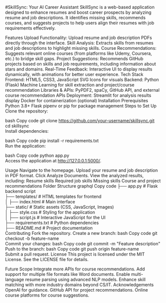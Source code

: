 #SkillSync: Your AI Career Assistant
SkillSync is a web-based application designed to enhance resumes and boost career prospects by analyzing resume and job descriptions. It identifies missing skills, recommends courses, and suggests projects to help users align their resumes with job requirements effectively.

Features
Upload Functionality: Upload resume and job description PDFs directly through the interface.
Skill Analysis: Extracts skills from resumes and job descriptions to highlight missing skills.
Course Recommendations: Suggests relevant online courses (from platforms like Udemy, Coursera, etc.) to bridge skill gaps.
Project Suggestions: Recommends GitHub projects based on skills and job requirements, including information about stars and domains.
Real-Time Feedback: Interactive UI to display results dynamically, with animations for better user experience.
Tech Stack
Frontend:
HTML5, CSS3, JavaScript
SVG Icons for visuals
Backend:
Python (Flask)
Machine Learning for skill extraction and project/course recommendation
Libraries & APIs:
PyPDF2, spaCy, GitHub API, and external course recommendation APIs
Deployment:
Streamlit for analysis results display
Docker for containerization (optional)
Installation
Prerequisites
Python 3.8+
Flask
pipenv or pip for package management
Steps to Set Up
Clone the repository:

bash
Copy code
git clone https://github.com/your-username/skillsync.git  
cd skillsync  
Install dependencies:

bash
Copy code
pip install -r requirements.txt  
Run the application:

bash
Copy code
python app.py  
Access the application at http://127.0.0.1:5000/.

Usage
Navigate to the homepage.
Upload your resume and job description in PDF format.
Click Analyze Documents.
View the analyzed results, including:
Resume skills
Required job skills
Missing skills
Course and project recommendations
Folder Structure
graphql
Copy code
├── app.py              # Flask backend script  
├── templates/          # HTML templates for frontend  
│   ├── index.html      # Main interface  
├── static/             # Static assets (CSS, JavaScript, Images)  
│   ├── style.css       # Styling for the application  
│   ├── script.js       # Interactive JavaScript for the UI  
├── requirements.txt    # Python dependencies  
├── README.md           # Project documentation  
Contributing
Fork the repository.
Create a new branch:
bash
Copy code
git checkout -b feature-name  
Commit your changes:
bash
Copy code
git commit -m "Feature description"  
Push to the branch:
bash
Copy code
git push origin feature-name  
Submit a pull request.
License
This project is licensed under the MIT License. See the LICENSE file for details.

Future Scope
Integrate more APIs for course recommendations.
Add support for multiple file formats like Word documents.
Enable multi-language resume parsing using advanced NLP models.
Enhance skill matching with more industry domains beyond CS/IT.
Acknowledgements
OpenAI for guidance.
GitHub API for project recommendations.
Online course platforms for course suggestions.

